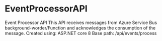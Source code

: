 # EventProcessorAPI
Event Processor API
This API receives messages from Azure Service Bus background-worder/Function and acknowledges the consumption of the message.
Created using: ASP.NET core 8
Base path: /api/events/process
